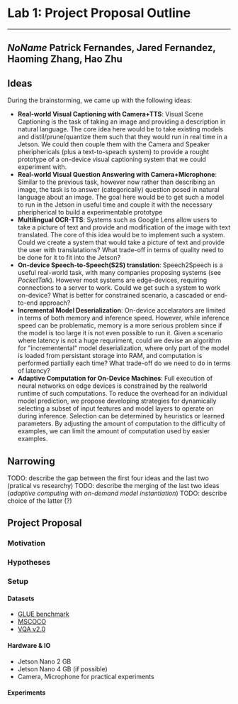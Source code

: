 # Lab 1: Project Proposal Outline
---

*NoName*
Patrick Fernandes, Jared Fernandez, Haoming Zhang, Hao Zhu
---


## Ideas

During the brainstorming, we came up with the following ideas:

* **Real-world Visual Captioning with Camera+TTS**: 
Visual Scene Captioning is the task of taking an image and providing a description in natural language. The core idea here would be to take existing models and distil/prune/quantize them such that they would run in real time in a Jetson. We could then couple them with the Camera and Speaker pheriphericals (plus a text-to-speach system) to provide a rought prototype of a on-device visual captioning system that we could experiment with.
* **Real-world Visual Question Answering with Camera+Microphone**:
Similar to the previous task, however now rather than describing an image, the task is to answer (categorically) question posed in natural language about an image. The goal here would be to get such a model to run in the Jetson in useful time and couple it with the necessary pheripherical to build a experimentable prototype
* **Multilingual OCR-TTS**: Systems such as Google Lens allow users to take a picture of text and provide and modification of the image with text translated. The core of this idea would be to implement such a system. Could we create a system that would take a picture of text and provide the user with translatations? What trade-off in terms of quality need to be done for it to fit into the Jetson?  
* **On-device Speech-to-Speech(S2S) translation**: Speech2Speech is a useful real-world task, with many companies proposing systems (see *PocketTalk*). However most systems are edge-devices, requiring connections to a server to work. Could we get such a system to work on-device? What is better for constrained scenario, a cascaded or end-to-end approach?  
* **Incremental Model Deserialization**: On-device accelarators are limited in terms of both memory and inference speed. However, while inference speed can be problematic, memory is a more serious problem since if the model is too large it is not even possible to run it. Given a scenario where latency is not a huge requriment, could we devise an algorithm for "incrementental" model deserialization, where only part of the model is loaded from persistant storage into RAM, and computation is performed partially each time? What trade-off do we need to do in terms of latency?
* **Adaptive Computation for On-Device Machines**:  Full execution of neural networks on edge devices is constrained by the realworld runtime of such computations. To reduce the overhead for an individual model prediction, we propose developing strategies for dynamically selecting a subset of input features and model layers to operate on during inference. Selection can be determined by heuristics or learned parameters. By adjusting the amount of computation to the difficulty of examples, we can limit the amount of computation used by easier examples.


## Narrowing

TODO: describe the gap between the first four ideas and the last two (pratical vs researchy)
TODO: describe the merging of the last two ideas (*adaptive computing with on-demand model instantiation*)
TODO: describe choice of the latter (?)

## Project Proposal

### Motivation

### Hypotheses

### Setup

#### Datasets
- [GLUE benchmark](https://gluebenchmark.com/)
- [MSCOCO](https://cocodataset.org/#home)
- [VQA v2.0](https://visualqa.org/)

#### Hardware & IO
- Jetson Nano 2 GB
- Jetson Nano 4 GB (if possible)
- Camera, Microphone for practical experiments

#### Experiments
